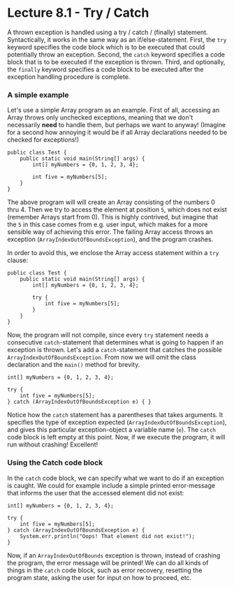 # Lecture 8.1 - Try / Catch

A thrown exception is handled using a try / catch / (finally) statement. Syntactically, it works in the same way as an if/else-statement. First, the `try` keyword specifies the code block which is to be executed that could potentially throw an exception. Second, the `catch` keyword specifies a code block that is to be executed if the exception is thrown. Third, and optionally, the `finally` keyword specifies a code block to be executed after the exception handling procedure is complete.

### A simple example
Let's use a simple Array program as an example. First of all, accessing an Array throws only unchecked exceptions, meaning that we don't necessarily <b>need</b> to handle them, but perhaps we want to anyway! (Imagine for a second how annoying it would be if all Array declarations needed to be checked for exceptions!)

<pre><code>public class Test {
    public static void main(String[] args) {
        int[] myNumbers = {0, 1, 2, 3, 4};

        int five = myNumbers[5];
    }
}
</code></pre>

The above program will will create an Array consisting of the numbers 0 thru 4. Then we try to access the element at position `5`, which does not exist (remember Arrays start from 0). This is highly contrived, but imagine that the `5` in this case comes from e.g. user input, which makes for a more sensible way of achieving this error. The failing Array access throws an exception (`ArrayIndexOutOfBoundsException`), and the program crashes.

In order to avoid this, we enclose the Array access statement within a `try` clause:

<pre><code>public class Test {
    public static void main(String[] args) {
        int[] myNumbers = {0, 1, 2, 3, 4};

        try {
            int five = myNumbers[5];
        }
    }
}
</code></pre>

Now, the program will not compile, since every `try` statement needs a consecutive `catch`-statement that determines what is going to happen if an exception is thrown. Let's add a `catch`-statement that catches the possible `ArrayIndexOutOfBoundsException`. From now we will omit the class declaration and the `main()` method for brevity.

<pre><code>int[] myNumbers = {0, 1, 2, 3, 4};

try {
    int five = myNumbers[5];
} catch (ArrayIndexOutOfBoundsException e) { }
</code></pre>

Notice how the `catch` statement has a parentheses that takes arguments. It specifies the type of exception expected (`ArrayIndexOutOfBoundsException`), and gives this particular exception-object a variable name (`e`). The `catch` code block is left empty at this point. Now, if we execute the program, it will run without crashing! Excellent!

### Using the Catch code block
In the `catch` code block, we can specify what we want to do if an exception is caught. We could for example include a simple printed error-message that informs the user that the accessed element did not exist:

<pre><code>int[] myNumbers = {0, 1, 2, 3, 4};

try {
    int five = myNumbers[5];
} catch (ArrayIndexOutOfBoundsException e) {
    System.err.println("Oops! That element did not exist!");
}
</code></pre>

Now, if an `ArrayIndexOutOfBounds` exception is thrown, instead of crashing the program, the error message will be printed! We can do all kinds of things in the `catch` code block, such as error recovery, resetting the program state, asking the user for input on how to proceed, etc.